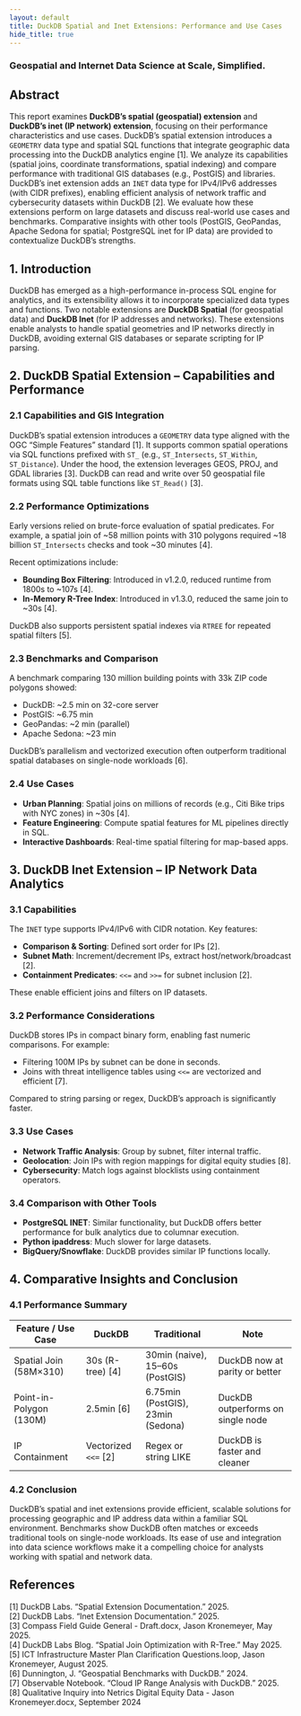 ```yaml
---
layout: default
title: DuckDB Spatial and Inet Extensions: Performance and Use Cases
hide_title: true
---
```


### Geospatial and Internet Data Science at Scale, Simplified.

## Abstract

This report examines **DuckDB’s spatial (geospatial) extension** and **DuckDB’s inet (IP network) extension**, focusing on their performance characteristics and use cases. DuckDB’s spatial extension introduces a `GEOMETRY` data type and spatial SQL functions that integrate geographic data processing into the DuckDB analytics engine [1]. We analyze its capabilities (spatial joins, coordinate transformations, spatial indexing) and compare performance with traditional GIS databases (e.g., PostGIS) and libraries. DuckDB’s inet extension adds an `INET` data type for IPv4/IPv6 addresses (with CIDR prefixes), enabling efficient analysis of network traffic and cybersecurity datasets within DuckDB [2]. We evaluate how these extensions perform on large datasets and discuss real-world use cases and benchmarks. Comparative insights with other tools (PostGIS, GeoPandas, Apache Sedona for spatial; PostgreSQL inet for IP data) are provided to contextualize DuckDB’s strengths.

## 1. Introduction

DuckDB has emerged as a high-performance in-process SQL engine for analytics, and its extensibility allows it to incorporate specialized data types and functions. Two notable extensions are **DuckDB Spatial** (for geospatial data) and **DuckDB Inet** (for IP addresses and networks). These extensions enable analysts to handle spatial geometries and IP networks directly in DuckDB, avoiding external GIS databases or separate scripting for IP parsing.

## 2. DuckDB Spatial Extension – Capabilities and Performance

### 2.1 Capabilities and GIS Integration

DuckDB’s spatial extension introduces a `GEOMETRY` data type aligned with the OGC “Simple Features” standard [1]. It supports common spatial operations via SQL functions prefixed with `ST_` (e.g., `ST_Intersects`, `ST_Within`, `ST_Distance`). Under the hood, the extension leverages GEOS, PROJ, and GDAL libraries [3]. DuckDB can read and write over 50 geospatial file formats using SQL table functions like `ST_Read()` [3].

### 2.2 Performance Optimizations

Early versions relied on brute-force evaluation of spatial predicates. For example, a spatial join of ~58 million points with 310 polygons required ~18 billion `ST_Intersects` checks and took ~30 minutes [4].

Recent optimizations include:

- **Bounding Box Filtering**: Introduced in v1.2.0, reduced runtime from 1800s to ~107s [4].
- **In-Memory R-Tree Index**: Introduced in v1.3.0, reduced the same join to ~30s [4].

DuckDB also supports persistent spatial indexes via `RTREE` for repeated spatial filters [5].

### 2.3 Benchmarks and Comparison

A benchmark comparing 130 million building points with 33k ZIP code polygons showed:

- DuckDB: ~2.5 min on 32-core server
- PostGIS: ~6.75 min
- GeoPandas: ~2 min (parallel)
- Apache Sedona: ~23 min

DuckDB’s parallelism and vectorized execution often outperform traditional spatial databases on single-node workloads [6].

### 2.4 Use Cases

- **Urban Planning**: Spatial joins on millions of records (e.g., Citi Bike trips with NYC zones) in ~30s [4].
- **Feature Engineering**: Compute spatial features for ML pipelines directly in SQL.
- **Interactive Dashboards**: Real-time spatial filtering for map-based apps.

## 3. DuckDB Inet Extension – IP Network Data Analytics

### 3.1 Capabilities

The `INET` type supports IPv4/IPv6 with CIDR notation. Key features:

- **Comparison & Sorting**: Defined sort order for IPs [2].
- **Subnet Math**: Increment/decrement IPs, extract host/network/broadcast [2].
- **Containment Predicates**: `<<=` and `>>=` for subnet inclusion [2].

These enable efficient joins and filters on IP datasets.

### 3.2 Performance Considerations

DuckDB stores IPs in compact binary form, enabling fast numeric comparisons. For example:

- Filtering 100M IPs by subnet can be done in seconds.
- Joins with threat intelligence tables using `<<=` are vectorized and efficient [7].

Compared to string parsing or regex, DuckDB’s approach is significantly faster.

### 3.3 Use Cases

- **Network Traffic Analysis**: Group by subnet, filter internal traffic.
- **Geolocation**: Join IPs with region mappings for digital equity studies [8].
- **Cybersecurity**: Match logs against blocklists using containment operators.

### 3.4 Comparison with Other Tools

- **PostgreSQL INET**: Similar functionality, but DuckDB offers better performance for bulk analytics due to columnar execution.
- **Python ipaddress**: Much slower for large datasets.
- **BigQuery/Snowflake**: DuckDB provides similar IP functions locally.

## 4. Comparative Insights and Conclusion

### 4.1 Performance Summary

| Feature / Use Case | DuckDB | Traditional | Note |
|--------------------|--------|-------------|------|
| Spatial Join (58M×310) | 30s (R-tree) [4] | 30min (naive), 15–60s (PostGIS) | DuckDB now at parity or better |
| Point-in-Polygon (130M) | 2.5min [6] | 6.75min (PostGIS), 23min (Sedona) | DuckDB outperforms on single node |
| IP Containment | Vectorized `<<=` [2] | Regex or string LIKE | DuckDB is faster and cleaner |

### 4.2 Conclusion

DuckDB’s spatial and inet extensions provide efficient, scalable solutions for processing geographic and IP address data within a familiar SQL environment. Benchmarks show DuckDB often matches or exceeds traditional tools on single-node workloads. Its ease of use and integration into data science workflows make it a compelling choice for analysts working with spatial and network data.

## References

[1] DuckDB Labs. “Spatial Extension Documentation.” 2025.  
[2] DuckDB Labs. “Inet Extension Documentation.” 2025.  
[3] Compass Field Guide General - Draft.docx, Jason Kronemeyer, May 2025.  
[4] DuckDB Labs Blog. “Spatial Join Optimization with R-Tree.” May 2025.  
[5] ICT Infrastructure Master Plan Clarification Questions.loop, Jason Kronemeyer, August 2025.  
[6] Dunnington, J. “Geospatial Benchmarks with DuckDB.” 2024.  
[7] Observable Notebook. “Cloud IP Range Analysis with DuckDB.” 2025.  
[8] Qualitative Inquiry into Netrics Digital Equity Data - Jason Kronemeyer.docx, September 2024
